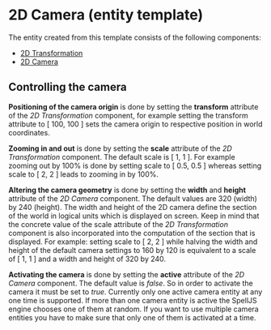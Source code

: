 # 2D Camera (entity template)

The entity created from this template consists of the following components:

* [2D Transformation](#!/guide/component_template_spell_component_2d_transform)
* [2D Camera](#!/guide/component_template_spell_component_2d_graphics_camera)

## Controlling the camera
**Positioning of the camera origin** is done by setting the **transform** attribute of the *2D Transformation* component,
for example setting the transform attribute to [ 100, 100 ] sets the camera origin to respective position in world coordinates.

**Zooming in and out** is done by setting the **scale** attribute of the *2D Transformation* component. The default scale is [ 1, 1 ]. For example zooming out by
100% is done by setting scale to [ 0.5, 0.5 ] whereas setting scale to [ 2, 2 ] leads to zooming in by 100%.

**Altering the camera geometry** is done by setting the **width** and **height** attribute of the *2D Camera* component. The default values are 320 (width) by 240
(height). The width and height of the 2D camera define the section of the world in logical units which is displayed on screen. Keep in mind that the concrete
value of the scale attribute of the *2D Transformation* component is also incorporated into the computation of the section that is displayed. For example:
setting scale to [ 2, 2 ] while halving the width and height of the default camera settings to 160 by 120 is equivalent to a scale of [ 1, 1 ] and a
width and height of 320 by 240.

**Activating the camera** is done by setting the **active** attribute of the *2D Camera* component. The default value is *false*. So in order to activate the
camera it must be set to *true*. Currently only one active camera entity at any one time is supported. If more than one camera entity is active the SpellJS
engine chooses one of them at random. If you want to use multiple camera entities you have to make sure that only one of them is activated at a time.
